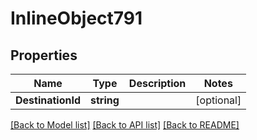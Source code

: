 # InlineObject791

## Properties

Name | Type | Description | Notes
------------ | ------------- | ------------- | -------------
**DestinationId** | **string** |  | [optional] 

[[Back to Model list]](../README.md#documentation-for-models) [[Back to API list]](../README.md#documentation-for-api-endpoints) [[Back to README]](../README.md)


